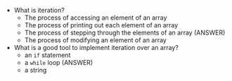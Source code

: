 * What is iteration?
  * The process of accessing an element of an array
  * The process of printing out each element of an array
  * The process of stepping through the elements of an array (ANSWER)
  * The process of modifying an element of an array
* What is a good tool to implement iteration over an array?
  * an `if` statement
  * a `while` loop (ANSWER)
  * a string
